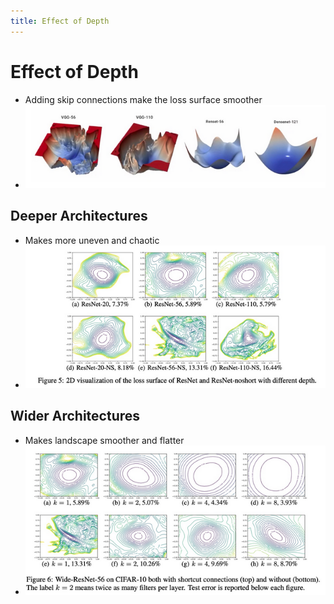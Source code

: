 ```yaml
---
title: Effect of Depth
---
```


# Effect of Depth
- Adding skip connections make the loss surface smoother
- ![im](assets/Pasted%20Image%2020220306132740.png)

## Deeper Architectures
- Makes more uneven and chaotic
- ![im](assets/Pasted%20Image%2020220306132843.png)

## Wider Architectures
- Makes landscape smoother and flatter
- ![im](assets/Pasted%20Image%2020220306132940.png)
































































































